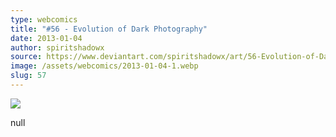 ```yaml
---
type: webcomics
title: "#56 - Evolution of Dark Photography"
date: 2013-01-04
author: spiritshadowx
source: https://www.deviantart.com/spiritshadowx/art/56-Evolution-of-Dark-Photography-346728683
image: /assets/webcomics/2013-01-04-1.webp
slug: 57
---
```


![](/assets/webcomics/2013-01-04-1.webp)

null
